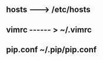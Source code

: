 hosts --->   /etc/hosts
------
vimrc   ------ > ~/.vimrc
--------
pip.conf    ~/.pip/pip.conf
------------

